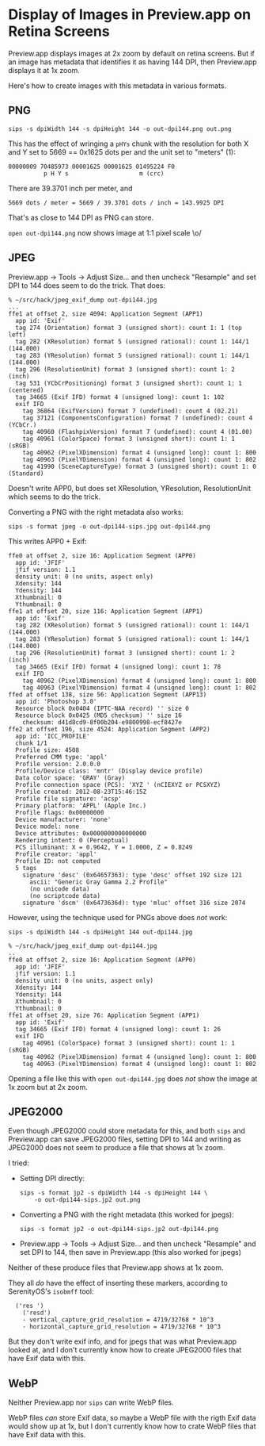 Display of Images in Preview.app on Retina Screens
==================================================

Preview.app displays images at 2x zoom by default on retina screens.
But if an image has metadata that identifies it as having 144 DPI,
then Preview.app displays it at 1x zoom.

Here's how to create images with this metadata in various formats.

PNG
---

    sips -s dpiWidth 144 -s dpiHeight 144 -o out-dpi144.png out.png

This has the effect of wringing a `pHYs` chunk with the resolution for both X
and Y set to 5669 == 0x1625 dots per and the unit set to "meters" (1):


    00000009 70485973 00001625 00001625 01495224 F0
              p H Y s                    m (crc)

There are 39.3701 inch per meter, and

    5669 dots / meter = 5669 / 39.3701 dots / inch = 143.9925 DPI

That's as close to 144 DPI as PNG can store.

`open out-dpi144.png` now shows image at 1:1 pixel scale \o/


JPEG
----

Preview.app -> Tools -> Adjust Size… and then uncheck "Resample"
and set DPI to 144 does seem to do the trick. That does:

    % ~/src/hack/jpeg_exif_dump out-dpi144.jpg
    ...
    ffe1 at offset 2, size 4094: Application Segment (APP1)
      app id: 'Exif'
      tag 274 (Orientation) format 3 (unsigned short): count 1: 1 (top left)
      tag 282 (XResolution) format 5 (unsigned rational): count 1: 144/1 (144.000)
      tag 283 (YResolution) format 5 (unsigned rational): count 1: 144/1 (144.000)
      tag 296 (ResolutionUnit) format 3 (unsigned short): count 1: 2 (inch)
      tag 531 (YCbCrPositioning) format 3 (unsigned short): count 1: 1 (centered)
      tag 34665 (Exif IFD) format 4 (unsigned long): count 1: 102
      exif IFD
        tag 36864 (ExifVersion) format 7 (undefined): count 4 (02.21)
        tag 37121 (ComponentsConfiguration) format 7 (undefined): count 4 (YCbCr.)
        tag 40960 (FlashpixVersion) format 7 (undefined): count 4 (01.00)
        tag 40961 (ColorSpace) format 3 (unsigned short): count 1: 1 (sRGB)
        tag 40962 (PixelXDimension) format 4 (unsigned long): count 1: 800
        tag 40963 (PixelYDimension) format 4 (unsigned long): count 1: 802
        tag 41990 (SceneCaptureType) format 3 (unsigned short): count 1: 0 (Standard)

Doesn't write APP0, but does set XResolution, YResolution, ResolutionUnit which
seems to do the trick.

Converting a PNG with the right metadata also works:

    sips -s format jpeg -o out-dpi144-sips.jpg out-dpi144.png 

This writes APP0 + Exif:

    ffe0 at offset 2, size 16: Application Segment (APP0)
      app id: 'JFIF'
      jfif version: 1.1
      density unit: 0 (no units, aspect only)
      Xdensity: 144
      Ydensity: 144
      Xthumbnail: 0
      Ythumbnail: 0
    ffe1 at offset 20, size 116: Application Segment (APP1)
      app id: 'Exif'
      tag 282 (XResolution) format 5 (unsigned rational): count 1: 144/1 (144.000)
      tag 283 (YResolution) format 5 (unsigned rational): count 1: 144/1 (144.000)
      tag 296 (ResolutionUnit) format 3 (unsigned short): count 1: 2 (inch)
      tag 34665 (Exif IFD) format 4 (unsigned long): count 1: 78
      exif IFD
        tag 40962 (PixelXDimension) format 4 (unsigned long): count 1: 800
        tag 40963 (PixelYDimension) format 4 (unsigned long): count 1: 802
    ffed at offset 138, size 56: Application Segment (APP13)
      app id: 'Photoshop 3.0'
      Resource block 0x0404 (IPTC-NAA record) '' size 0
      Resource block 0x0425 (MD5 checksum) '' size 16
        checksum: d41d8cd9-8f00b204-e9800998-ecf8427e
    ffe2 at offset 196, size 4524: Application Segment (APP2)
      app id: 'ICC_PROFILE'
      chunk 1/1
      Profile size: 4508
      Preferred CMM type: 'appl'
      Profile version: 2.0.0.0
      Profile/Device class: 'mntr' (Display device profile)
      Data color space: 'GRAY' (Gray)
      Profile connection space (PCS): 'XYZ ' (nCIEXYZ or PCSXYZ)
      Profile created: 2012-08-23T15:46:15Z
      Profile file signature: 'acsp'
      Primary platform: 'APPL' (Apple Inc.)
      Profile flags: 0x00000000
      Device manufacturer: 'none'
      Device model: none
      Device attributes: 0x0000000000000000
      Rendering intent: 0 (Perceptual)
      PCS illuminant: X = 0.9642, Y = 1.0000, Z = 0.8249
      Profile creator: 'appl'
      Profile ID: not computed
      5 tags
        signature 'desc' (0x64657363): type 'desc' offset 192 size 121
          ascii: "Generic Gray Gamma 2.2 Profile"
          (no unicode data)
          (no scriptcode data)
        signature 'dscm' (0x6473636d): type 'mluc' offset 316 size 2074

However, using the technique used for PNGs above does *not* work:

    sips -s dpiWidth 144 -s dpiHeight 144 out-dpi144.jpg

    % ~/src/hack/jpeg_exif_dump out-dpi144.jpg
    ..
    ffe0 at offset 2, size 16: Application Segment (APP0)
      app id: 'JFIF'
      jfif version: 1.1
      density unit: 0 (no units, aspect only)
      Xdensity: 144
      Ydensity: 144
      Xthumbnail: 0
      Ythumbnail: 0
    ffe1 at offset 20, size 76: Application Segment (APP1)
      app id: 'Exif'
      tag 34665 (Exif IFD) format 4 (unsigned long): count 1: 26
      exif IFD
        tag 40961 (ColorSpace) format 3 (unsigned short): count 1: 1 (sRGB)
        tag 40962 (PixelXDimension) format 4 (unsigned long): count 1: 800
        tag 40963 (PixelYDimension) format 4 (unsigned long): count 1: 802

Opening a file like this with `open out-dpi144.jpg` does *not* show
the image at 1x zoom but at 2x zoom.


JPEG2000
--------

Even though JPEG2000 could store metadata for this, and both `sips` and
Preview.app can save JPEG2000 files, setting DPI to 144 and writing as
JPEG2000 does not seem to produce a file that shows at 1x zoom.

I tried:

- Setting DPI directly:

      sips -s format jp2 -s dpiWidth 144 -s dpiHeight 144 \
          -o out-dpi144-sips.jp2 out.png

- Converting a PNG with the right metadata (this worked for jpegs):

      sips -s format jp2 -o out-dpi144-sips.jp2 out-dpi144.png

- Preview.app -> Tools -> Adjust Size… and then uncheck "Resample"
  and set DPI to 144, then save in Preview.app (this also worked
  for jpegs)

Neither of these produce files that Preview.app shows at 1x zoom.

They all *do* have the effect of inserting these markers, according to
SerenityOS's `isobmff` tool:

      ('res ')
        ('resd')
        - vertical_capture_grid_resolution = 4719/32768 * 10^3
        - horizontal_capture_grid_resolution = 4719/32768 * 10^3

But they don't write exif info, and for jpegs that was what Preview.app looked
at, and I don't currently know how to create JPEG2000 files that have Exif
data with this.

WebP
----

Neither Preview.app nor `sips` can write WebP files.

WebP files *can* store Exif data, so maybe a WebP file with the rigth Exif
data would show up at 1x, but I don't currently know how to crate WebP files
that have Exif data with this.

